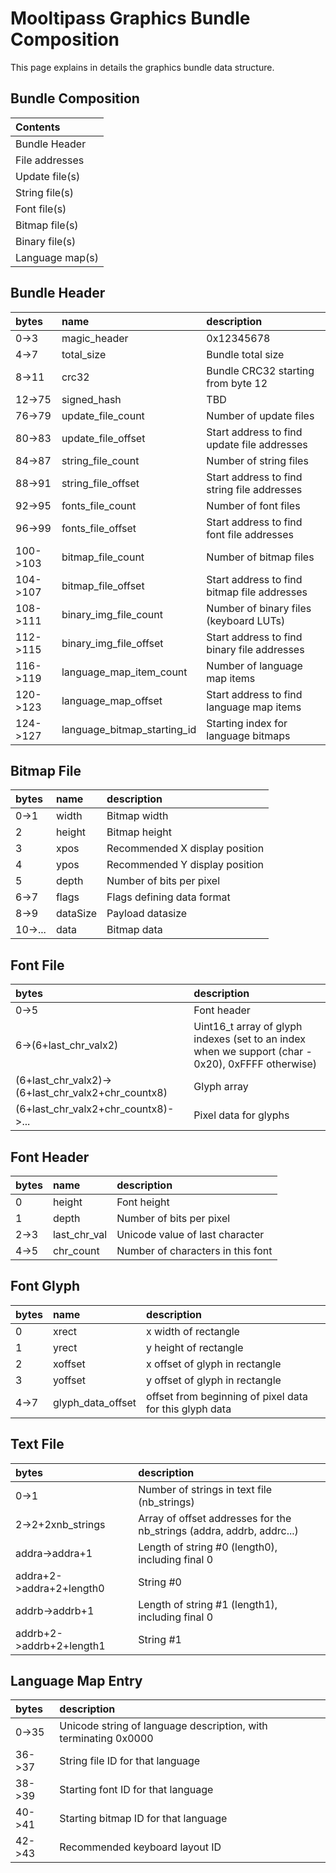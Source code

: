 # [](#header-1) Mooltipass Graphics Bundle Composition
This page explains in details the graphics bundle data structure.
  
  
## [](#header-2) Bundle Composition

| Contents |
|:---------|
| Bundle Header |
| File addresses |
| Update file(s) |
| String file(s) |
| Font file(s) |
| Bitmap file(s) |
| Binary file(s) |
| Language map(s) |

   
## [](#header-2) Bundle Header

| bytes             | name       | description |
|:-------------------|:---------------|:----------|
| 0->3   | magic_header | 0x12345678 |
| 4->7   | total_size | Bundle total size |
| 8->11  | crc32 | Bundle CRC32 starting from byte 12 |
| 12->75 | signed_hash | TBD |
| 76->79 | update_file_count | Number of update files |
| 80->83 | update_file_offset | Start address to find update file addresses |
| 84->87 | string_file_count | Number of string files |
| 88->91 | string_file_offset | Start address to find string file addresses |
| 92->95 | fonts_file_count | Number of font files |
| 96->99 | fonts_file_offset | Start address to find font file addresses |
| 100->103 | bitmap_file_count | Number of bitmap files |
| 104->107 | bitmap_file_offset | Start address to find bitmap file addresses |
| 108->111 | binary_img_file_count | Number of binary files (keyboard LUTs) |
| 112->115 | binary_img_file_offset | Start address to find binary file addresses |
| 116->119 | language_map_item_count | Number of language map items |
| 120->123 | language_map_offset | Start address to find language map items |
| 124->127 | language_bitmap_starting_id | Starting index for language bitmaps |
   
   
## [](#header-2) Bitmap File

| bytes             | name       | description |
|:-------------------|:---------------|:----------|
| 0->1 | width | Bitmap width |
| 2 | height | Bitmap height |
| 3 | xpos | Recommended X display position |
| 4 | ypos | Recommended Y display position |
| 5 | depth | Number of bits per pixel |
| 6->7 | flags | Flags defining data format |
| 8->9 | dataSize | Payload datasize |
| 10->... | data | Bitmap data |
  
  
## [](#header-2) Font File

| bytes             | description |
|:-------------------|:----------|
| 0->5 | Font header |
| 6->(6+last_chr_valx2) | Uint16_t array of glyph indexes (set to an index when we support (char - 0x20), 0xFFFF otherwise) |
| (6+last_chr_valx2)->(6+last_chr_valx2+chr_countx8) | Glyph array |
| (6+last_chr_valx2+chr_countx8)->... | Pixel data for glyphs |
  
  
## [](#header-2) Font Header

| bytes             | name       | description |
|:-------------------|:---------------|:----------|
| 0 | height | Font height |
| 1 | depth | Number of bits per pixel |
| 2->3 | last_chr_val | Unicode value of last character |
| 4->5 | chr_count | Number of characters in this font |
  
  
## [](#header-2) Font Glyph

| bytes             | name       | description |
|:-------------------|:---------------|:----------|
| 0 | xrect | x width of rectangle |
| 1 | yrect | y height of rectangle |
| 2 | xoffset | x offset of glyph in rectangle |
| 3 | yoffset | y offset of glyph in rectangle |
| 4->7 | glyph_data_offset | offset from beginning of pixel data for this glyph data |
  
    
## [](#header-2) Text File

| bytes             | description |
|:-------------------|:----------|
| 0->1 | Number of strings in text file (nb_strings) |
| 2->2+2xnb_strings | Array of offset addresses for the nb_strings (addra, addrb, addrc...) |
| addra->addra+1 | Length of string #0 (length0), including final 0 |
| addra+2->addra+2+length0 | String #0 |
| addrb->addrb+1 | Length of string #1 (length1), including final 0 |
| addrb+2->addrb+2+length1 | String #1 |
  
  
## [](#header-2) Language Map Entry

| bytes             | description |
|:-------------------|:----------|
| 0->35 | Unicode string of language description, with terminating 0x0000 |
| 36->37 | String file ID for that language |
| 38->39 | Starting font ID for that language |
| 40->41 | Starting bitmap ID for that language |
| 42->43 | Recommended keyboard layout ID |
